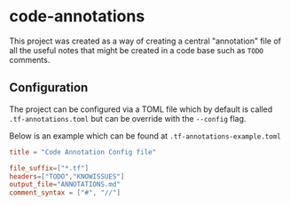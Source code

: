 # code-annotations

This project was created as a way of creating a central "annotation" file of all the useful
notes that might be created in a code base such as `TODO` comments.

## Configuration

The project can be configured via a TOML file which by default is called `.tf-annotations.toml` but can be override with the `--config` flag.

Below is an example which can be found at `.tf-annotations-example.toml`

```TOML
title = "Code Annotation Config file"

file_suffix=["*.tf"]
headers=["TODO","KNOWISSUES"]
output_file="ANNOTATIONS.md"
comment_syntax = ["#", "//"]
```
